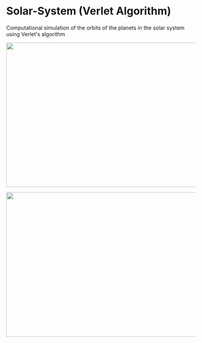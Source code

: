 # Solar-System (Verlet Algorithm)
Computational simulation of the orbits of the planets in the solar system using Verlet's algorithm

<p align="center">
  <img src="https://i.imgur.com/ldAlYyP.gif" height="384" width="512" >
</p>

<p align="center">
  <img src="https://i.imgur.com/Z57jSfU.gif" height="384" width="512" >
</p>
